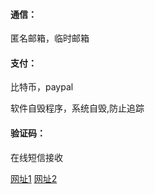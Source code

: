 #### 通信：

匿名邮箱，临时邮箱





#### 支付：

比特币，paypal


软件自毁程序，系统自毁,防止追踪





#### 验证码：

在线短信接收

[网址1](https://www.materialtools.com/?page=1)
[网址2](https://yunduanxin.net/)
